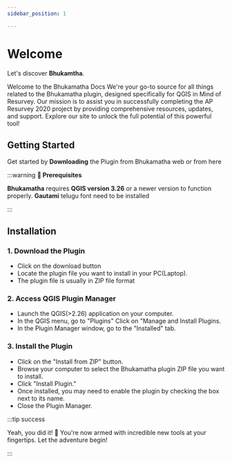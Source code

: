 ```yaml
---
sidebar_position: 1

---
```


# Welcome

Let's discover **Bhukamtha**.

Welcome to the Bhukamatha Docs We're your go-to source for all things related to the Bhukamatha plugin, designed specifically for QGIS in Mind of Resurvey. Our mission is to assist you in successfully completing the AP Resurvey 2020 project by providing comprehensive resources, updates, and support. Explore our site to unlock the full potential of this powerful tool!

## Getting Started

Get started by **Downloading** the Plugin from Bhukamatha web or from here

:::warning **🌵 Prerequisites**

**Bhukamatha** requires **QGIS version 3.26** or a newer version to function properly.
**Gautami** telugu font need to be installed

:::

## Installation

### 1. Download the Plugin

- Click on the download button
- Locate the plugin file you want to install in your PC(Laptop).
- The plugin file is usually in ZIP file format

### 2. Access QGIS Plugin Manager

- Launch the QGIS(>2.26) application on your computer.
- In the QGIS menu, go to "Plugins" Click on "Manage and Install Plugins.
- In the Plugin Manager window, go to the "Installed" tab.

### 3. Install the Plugin

- Click on the "Install from ZIP" button.
- Browse your computer to select the Bhukamatha plugin ZIP file you want to install.
- Click "Install Plugin."
- Once installed, you may need to enable the plugin by checking the box next to its name.
- Close the Plugin Manager.

:::tip success

Yeah, you did it! 🚀 You're now armed with incredible new tools at your fingertips. Let the adventure begin!

:::
